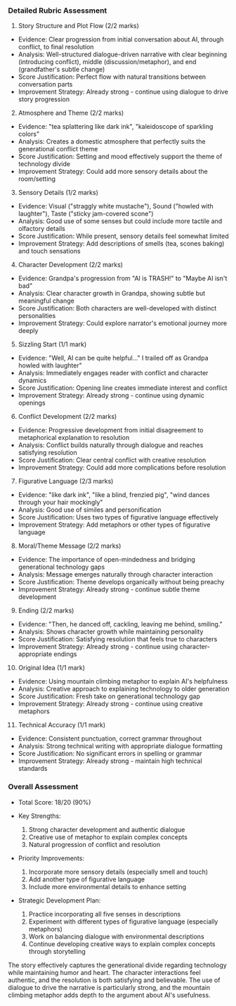 ### Detailed Rubric Assessment

1. Story Structure and Plot Flow (2/2 marks)

- Evidence: Clear progression from initial conversation about AI, through conflict, to final resolution
- Analysis: Well-structured dialogue-driven narrative with clear beginning (introducing conflict), middle (discussion/metaphor), and end (grandfather's subtle change)
- Score Justification: Perfect flow with natural transitions between conversation parts
- Improvement Strategy: Already strong - continue using dialogue to drive story progression

2. Atmosphere and Theme (2/2 marks)

- Evidence: "tea splattering like dark ink", "kaleidoscope of sparkling colors"
- Analysis: Creates a domestic atmosphere that perfectly suits the generational conflict theme
- Score Justification: Setting and mood effectively support the theme of technology divide
- Improvement Strategy: Could add more sensory details about the room/setting

3. Sensory Details (1/2 marks)

- Evidence: Visual ("straggly white mustache"), Sound ("howled with laughter"), Taste ("sticky jam-covered scone")
- Analysis: Good use of some senses but could include more tactile and olfactory details
- Score Justification: While present, sensory details feel somewhat limited
- Improvement Strategy: Add descriptions of smells (tea, scones baking) and touch sensations

4. Character Development (2/2 marks)

- Evidence: Grandpa's progression from "AI is TRASH!" to "Maybe AI isn't bad"
- Analysis: Clear character growth in Grandpa, showing subtle but meaningful change
- Score Justification: Both characters are well-developed with distinct personalities
- Improvement Strategy: Could explore narrator's emotional journey more deeply

5. Sizzling Start (1/1 mark)

- Evidence: "Well, AI can be quite helpful..." I trailed off as Grandpa howled with laughter"
- Analysis: Immediately engages reader with conflict and character dynamics
- Score Justification: Opening line creates immediate interest and conflict
- Improvement Strategy: Already strong - continue using dynamic openings

6. Conflict Development (2/2 marks)

- Evidence: Progressive development from initial disagreement to metaphorical explanation to resolution
- Analysis: Conflict builds naturally through dialogue and reaches satisfying resolution
- Score Justification: Clear central conflict with creative resolution
- Improvement Strategy: Could add more complications before resolution

7. Figurative Language (2/3 marks)

- Evidence: "like dark ink", "like a blind, frenzied pig", "wind dances through your hair mockingly"
- Analysis: Good use of similes and personification
- Score Justification: Uses two types of figurative language effectively
- Improvement Strategy: Add metaphors or other types of figurative language

8. Moral/Theme Message (2/2 marks)

- Evidence: The importance of open-mindedness and bridging generational technology gaps
- Analysis: Message emerges naturally through character interaction
- Score Justification: Theme develops organically without being preachy
- Improvement Strategy: Already strong - continue subtle theme development

9. Ending (2/2 marks)

- Evidence: "Then, he danced off, cackling, leaving me behind, smiling."
- Analysis: Shows character growth while maintaining personality
- Score Justification: Satisfying resolution that feels true to characters
- Improvement Strategy: Already strong - continue using character-appropriate endings

10. Original Idea (1/1 mark)

- Evidence: Using mountain climbing metaphor to explain AI's helpfulness
- Analysis: Creative approach to explaining technology to older generation
- Score Justification: Fresh take on generational technology gap
- Improvement Strategy: Already strong - continue using creative metaphors

11. Technical Accuracy (1/1 mark)

- Evidence: Consistent punctuation, correct grammar throughout
- Analysis: Strong technical writing with appropriate dialogue formatting
- Score Justification: No significant errors in spelling or grammar
- Improvement Strategy: Already strong - maintain high technical standards

### Overall Assessment

- Total Score: 18/20 (90%)
- Key Strengths:

  1. Strong character development and authentic dialogue
  2. Creative use of metaphor to explain complex concepts
  3. Natural progression of conflict and resolution

- Priority Improvements:

  1. Incorporate more sensory details (especially smell and touch)
  2. Add another type of figurative language
  3. Include more environmental details to enhance setting

- Strategic Development Plan:
  1. Practice incorporating all five senses in descriptions
  2. Experiment with different types of figurative language (especially metaphors)
  3. Work on balancing dialogue with environmental descriptions
  4. Continue developing creative ways to explain complex concepts through storytelling

The story effectively captures the generational divide regarding technology while maintaining humor and heart. The character interactions feel authentic, and the resolution is both satisfying and believable. The use of dialogue to drive the narrative is particularly strong, and the mountain climbing metaphor adds depth to the argument about AI's usefulness.
